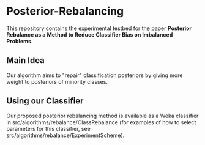 # Posterior-Rebalancing
This repository contains the experimental testbed for the paper <b>Posterior Rebalance as a Method to Reduce Classifier Bias on Imbalanced Problems</b>.

## Main Idea
Our algorithm aims to "repair" classification posteriors by giving more weight to posteriors of minority classes.

## Using our Classifier
Our proposed posterior rebalancing method is available as a Weka classifier in <it>src/algorithms/rebalance/ClassRebalance</it> (for examples of how to select parameters for this classifier, see <it>src/algorithms/rebalance/ExperimentScheme</it>).
